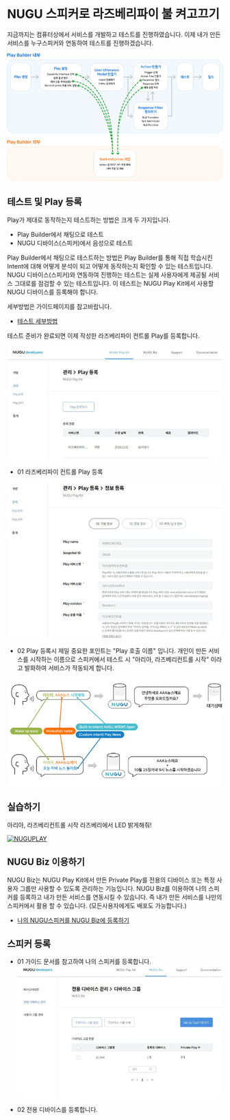 # NUGU 스피커로 라즈베리파이 불 켜고끄기
지금까지는 컴퓨터상에서 서비스를 개발하고 테스트를 진행하였습니다.
이제 내가 만든 서비스를 누구스피커와 연동하여 테스트를 진행하겠습니다.

![테스트오버뷰](./images/img01.png)

테스트 및 Play 등록
--
Play가 제대로 동작하는지 테스트하는 방법은 크게 두 가지입니다.

- Play Builder에서 채팅으로 테스트
- NUGU 디바이스(스피커)에서 음성으로 테스트

Play Builder에서 채팅으로 테스트하는 방법은 Play Builder를 통해 직접 학습시킨 Intent에 대해 어떻게 분석이 되고 어떻게 동작하는지 확인할 수 있는 테스트입니다.
NUGU 디바이스(스피커)와 연동하여 진행하는 테스트는 실제 사용자에게 제공될 서비스 그대로를 점검할 수 있는 테스트입니다. 
이 테스트는 NUGU Play Kit에서 사용할 NUGU 디바이스를 등록해야 합니다.

세부방법은 가이드페이지를 참고바랍니다.
 - [테스트 세부방법](https://developers-doc.nugu.co.kr/nugu-play/create-plays-with-play-builder/test-a-play)
 
 테스트 준비가 완료되면 이제 작성한 라즈베리파이 컨트롤 Play를 등록합니다.
 
 ![등록과정](./images/img02.jpeg)
 
 - 01 라즈베리파이 컨트롤 Play 등록
 
  ![등록과정2](./images/img03.jpeg)
  
  
 - 02 Play 등록시 제일 중요한 포인트는 "Play 호출 이름" 입니다. 개인이 만든 서비스를 시작하는 이름으로 스피커에서 테스트 시 "아리아, 라즈베리컨트롤 시작" 이라고 발화하여 서비스가 작동되게 합니다.

 ![등록과정3](./images/img04.png)




실습하기
--
아리아, 라즈베리컨트롤 시작 
라즈베리에서 LED 밝게해줘!

[![NUGUPLAY](http://img.youtube.com/vi/3_8h87CGf0E/0.jpg)](https://youtu.be/3_8h87CGf0E)
 
 
NUGU Biz 이용하기
--
NUGU Biz는 NUGU Play Kit에서 만든 Private Play를 전용의 디바이스 또는 특정 사용자 그룹만 사용할 수 있도록 관리하는 기능입니다.
NUGU Biz를 이용하여 나의 스피커를 등록하고 내가 만든 서비스를 연동시킬 수 있습니다.
즉 내가 만든 서비스를 나만의 스피커에서 활용 할 수 있습니다. (모든사용자에게도 배포도 가능합니다.)

- [나의 NUGU스피커를 NUGU Biz에 등록하기](https://developers-doc.nugu.co.kr/nugu-play/work-with-nugu-biz)


스피커 등록
--
- 01 가이드 문서를 참고하여 나의 스피커를 등록합니다.
 ![스피커등록](./images/img05.jpeg)

- 02 전용 디바이스를 등록합니다.



